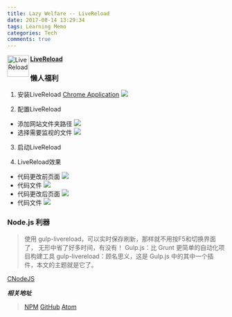 ```yaml
---
title: Lazy Welfare -- LiveReload 
date: 2017-08-14 13:29:34
tags: Learning Memo
categories: Tech
comments: true
---
```


**[LiveReload][lnk_LiveReload]**
<img src="lazy-welfare-livereload_0.png" width = "50" height = "50" alt="LiveReload" align=left />
<br>

### 懒人福利

1. 安装LiveReload
 [Chrome Application][lnk_ChromeApp]
 ![](lazy-welfare-livereload_5.png) 
<!--more-->
2. 配置LiveReload
 + 添加网站文件夹路径
 ![](lazy-welfare-livereload_6.png) 
 + 选择需要监视的文件
 ![](lazy-welfare-livereload_7.png) 

3. 启动LiveReload

4. LiveReload效果
 + 代码更改前页面
 ![](lazy-welfare-livereload_1.png) 
 + 代码文件
 ![](lazy-welfare-livereload_2.png) 
 + 代码更改后页面
 ![](lazy-welfare-livereload_4.png) 
 + 代码文件
 ![](lazy-welfare-livereload_3.png) 



### Node.js 利器
>使用 gulp-livereload，可以实时保存刷新，那样就不用按F5和切换界面了，
 无形中省了好多时间，有没有！
 Gulp.js：比 Grunt 更简单的自动化项目构建工具
 gulp-livereload：顾名思义，这是 Gulp.js 中的其中一个插件，本文的主题就是它了。

[CNodeJS][lnk_CNode]

***相关地址***
>[NPM][lnk_NPM]
 [GitHub][lnk_GitHub]
 [Atom][lnk_Atom]



[lnk_LiveReload]: http://livereload.com/ "LiveReload" 
[lnk_ChromeApp]: https://chrome.google.com/webstore/detail/livereload/jnihajbhpnppcggbcgedagnkighmdlei?hl=zh-CN "Chrome Application"
[lnk_CNode]: https://cnodejs.org/topic/53427d16dc556e3b3901861e "CNodeJS"
[lnk_NPM]: https://www.npmjs.com/package/livereload "NPM"
[lnk_GitHub]: https://github.com/napcs/node-livereload "GitHub"
[lnk_Atom]: https://atom.io/packages/livereload "Atom"